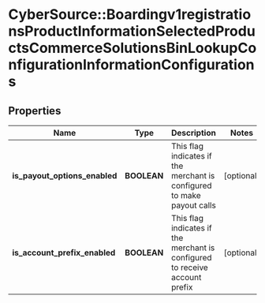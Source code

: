# CyberSource::Boardingv1registrationsProductInformationSelectedProductsCommerceSolutionsBinLookupConfigurationInformationConfigurations

## Properties
Name | Type | Description | Notes
------------ | ------------- | ------------- | -------------
**is_payout_options_enabled** | **BOOLEAN** | This flag indicates if the merchant is configured to make payout calls | [optional] 
**is_account_prefix_enabled** | **BOOLEAN** | This flag indicates if the merchant is configured to receive account prefix | [optional] 


